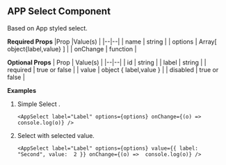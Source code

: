 ## APP Select Component

Based on App styled select.

**Required Props**
|Prop |Value(s) |
|--|--|
| name | string |
| options | Array[ object{label,value} ] |
| onChange | function |

**Optional Props**
| Prop | Value(s) |
|--|--|
| id | string |
| label | string |
| required | true or false |
| value | object { label,value } |
| disabled | true or false |

**Examples**

1.  Simple Select .

        <AppSelect label="Label" options={options} onChange={(o) =>  console.log(o)} />

2.  Select with selected value.

        <AppSelect label="Label" options={options} value={{ label:  "Second", value:  2 }} onChange={(o) =>  console.log(o)} />
